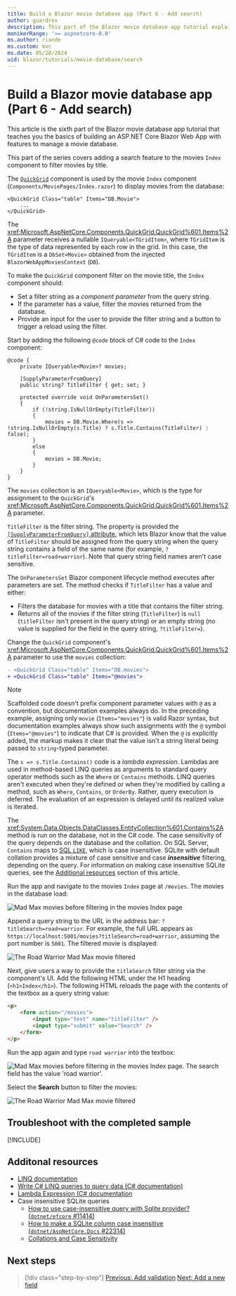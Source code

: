 ```yaml
---
title: Build a Blazor movie database app (Part 6 - Add search)
author: guardrex
description: This part of the Blazor movie database app tutorial explains ...
monikerRange: '>= aspnetcore-8.0'
ms.author: riande
ms.custom: mvc
ms.date: 05/28/2024
uid: blazor/tutorials/movie-database/search
---
```

# Build a Blazor movie database app (Part 6 - Add search)

<!-- UPDATE 9.0 Activate after release

[!INCLUDE[](~/includes/not-latest-version.md)]

-->

This article is the sixth part of the Blazor movie database app tutorial that teaches you the basics of building an ASP.NET Core Blazor Web App with features to manage a movie database.

This part of the series covers adding a search feature to the movies `Index` component to filter movies by title.

The [`QuickGrid`](xref:Microsoft.AspNetCore.Components.QuickGrid) component is used by the movie `Index` component (`Components/MoviePages/Index.razor`) to display movies from the database:

```razor
<QuickGrid Class="table" Items="DB.Movie">
    ...
</QuickGrid>
```

The <xref:Microsoft.AspNetCore.Components.QuickGrid.QuickGrid%601.Items%2A> parameter receives a nullable `IQueryable<TGridItem>`, where `TGridItem` is the type of data represented by each row in the grid. In this case, the `TGridItem` is a `DbSet<Movie>` obtained from the injected `BlazorWebAppMoviesContext` (`DB`).

To make the `QuickGrid` component filter on the movie title, the `Index` component should:

* Set a filter string as a *component parameter* from the query string.
* If the parameter has a value, filter the movies returned from the database.
* Provide an input for the user to provide the filter string and a button to trigger a reload using the filter.

Start by adding the following `@code` block of C# code to the `Index` component:

```razor
@code {
    private IQueryable<Movie>? movies;

    [SupplyParameterFromQuery]
    public string? TitleFilter { get; set; }

    protected override void OnParametersSet()
    {
        if (!string.IsNullOrEmpty(TitleFilter))
        {
            movies = DB.Movie.Where(s => !string.IsNullOrEmpty(s.Title) ? s.Title.Contains(TitleFilter) : false);
        }
        else
        {
            movies = DB.Movie;
        }
    }
}
```

The `movies` collection is an `IQueryable<Movie>`, which is the type for assignment to the `QuickGrid`'s <xref:Microsoft.AspNetCore.Components.QuickGrid.QuickGrid%601.Items%2A> parameter.

`TitleFilter` is the filter string. The property is provided the [`[SupplyParameterFromQuery]` attribute](xref:Microsoft.AspNetCore.Components.SupplyParameterFromQueryAttribute), which lets Blazor know that the value of `TitleFilter` should be assigned from the query string when the query string contains a field of the same name (for example, `?titleFilter=road+warrior`). Note that query string field names aren't case sensitive.

The `OnParametersSet` Blazor component lifecycle method executes after parameters are set. The method checks if `TitleFilter` has a value and either:

* Filters the database for movies with a title that contains the filter string.
* Returns all of the movies if the filter string (`TitleFilter`) is `null` (`titleFilter` isn't present in the query string) or an empty string (no value is supplied for the field in the query string, `?titleFilter=`).

Change the `QuickGrid` component's <xref:Microsoft.AspNetCore.Components.QuickGrid.QuickGrid%601.Items%2A> parameter to use the `movies` collection:

```diff
- <QuickGrid Class="table" Items="DB.movies">
+ <QuickGrid Class="table" Items="@movies">
```

> [!NOTE]
> Scaffolded code doesn't prefix component parameter values with `@` as a convention, but documentation examples always do. In the preceding example, assigning only `movie` (`Items="movies"`) is valid Razor syntax, but documentation examples always show such assignments with the `@` symbol (`Items="@movies"`) to indicate that C# is provided. When the `@` is explicitly added, the markup makes it clear that the value isn't a string literal being passed to `string`-typed parameter.

The `s => s.Title.Contains()` code is a *lambda expression*. Lambdas are used in method-based LINQ queries as arguments to standard query operator methods such as the `Where` or `Contains` methods. LINQ queries aren't executed when they're defined or when they're modified by calling a method, such as `Where`, `Contains`, or `OrderBy`. Rather, query execution is deferred. The evaluation of an expression is delayed until its realized value is iterated.

The <xref:System.Data.Objects.DataClasses.EntityCollection%601.Contains%2A> method is run on the database, not in the C# code. The case sensitivity of the query depends on the database and the collation. On SQL Server, `Contains` maps to [SQL `LIKE`](/sql/t-sql/language-elements/like-transact-sql), which is case insensitive. SQLite with default collation provides a mixture of case sensitive and case ***insensitive*** filtering, depending on the query. For information on making case insensitive SQLite queries, see the [Additional resources](#additonal-resources) section of this article.

Run the app and navigate to the movies `Index` page at `/movies`. The movies in the database load:

![Mad Max movies before filtering in the movies Index page](~/blazor/tutorials/movie-database-app/part-6-search/_static/before-filtering.png)

Append a query string to the URL in the address bar: `?titleSearch=road+warrior`. For example, the full URL appears as `https://localhost:5001/movies?titleSearch=road+warrior`, assuming the port number is `5001`. The filtered movie is displayed:

![The Road Warrior Mad Max movie filtered](~/blazor/tutorials/movie-database-app/part-6-search/_static/query-string-filter-result.png)

Next, give users a way to provide the `titleSearch` filter string via the component's UI. Add the following HTML under the H1 heading (`<h1>Index</h1>`). The following HTML reloads the page with the contents of the textbox as a query string value:

```html
<p>
    <form action="/movies">
        <input type="text" name="titleFilter" />
        <input type="submit" value="Search" />
    </form>
</p>
```

Run the app again and type `road warrior` into the textbox:

![Mad Max movies before filtering in the movies Index page. The search field has the value 'road warrior'.](~/blazor/tutorials/movie-database-app/part-6-search/_static/before-filtering.png)

Select the **Search** button to filter the movies:

![The Road Warrior Mad Max movie filtered](~/blazor/tutorials/movie-database-app/part-6-search/_static/query-string-filter-result.png)

## Troubleshoot with the completed sample

[!INCLUDE[](~/blazor/tutorials/movie-database-app/includes/troubleshoot.md)]

## Additonal resources

* [LINQ documentation](/dotnet/csharp/programming-guide/concepts/linq/)
* [Write C# LINQ queries to query data (C# documentation)](/dotnet/csharp/programming-guide/concepts/linq/query-syntax-and-method-syntax-in-linq)
* [Lambda Expression (C# documentation](/dotnet/csharp/programming-guide/statements-expressions-operators/lambda-expressions)
* Case insensitive SQLite queries
  * [How to use case-insensitive query with Sqlite provider? (`dotnet/efcore` #11414)](https://github.com/dotnet/efcore/issues/11414)
  * [How to make a SQLite column case insensitive (`dotnet/AspNetCore.Docs` #22314)](https://github.com/dotnet/AspNetCore.Docs/issues/22314)
  * [Collations and Case Sensitivity](/ef/core/miscellaneous/collations-and-case-sensitivity)

## Next steps

> [!div class="step-by-step"]
> [Previous: Add validation](xref:blazor/tutorials/movie-database/validation)
> [Next: Add a new field](xref:blazor/tutorials/movie-database/new-field)
